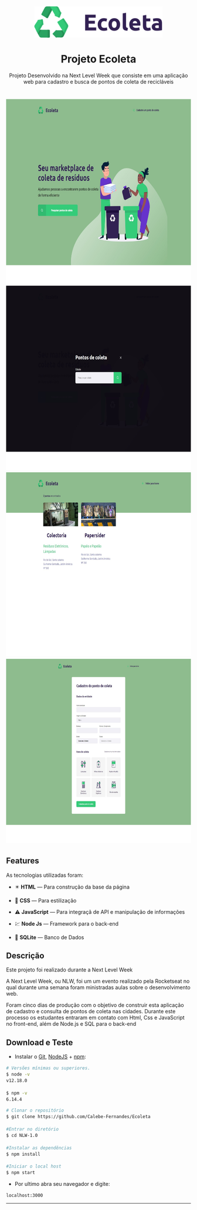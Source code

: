 <h1 align="center">
<br>
  <img src="https://github.com/Calebe-Fernandes/Ecoleta/blob/master/public/assets/logo.svg" alt="Ecoleta" width="350">
<br>
<br>
Projeto Ecoleta
</h1>

<p align="center">Projeto Desenvolvido na Next Level Week que consiste em uma aplicação web para cadastro e busca de pontos de coleta de recicláveis</p>

<h1 align="center">
<div>
  <img src="https://github.com/Calebe-Fernandes/Ecoleta/blob/master/printscreen/Home.jpg" alt="page-home" height="500" width = "700">
   <img src="https://github.com/Calebe-Fernandes/Ecoleta/blob/master/printscreen/Pesquisa%20de%20Pontos.jpg" alt="search" height="500" widith="700">
  <img src="https://github.com/Calebe-Fernandes/Ecoleta/blob/master/printscreen/resultados%20da%20pesquisa.jpg" alt="search-results" height="500" width="700">
  <img src="https://github.com/Calebe-Fernandes/Ecoleta/blob/master/printscreen/Cadastro%20de%20Pontos.jpg" alt="create-point" height="500" width ="700">
</div>

</h1>

## Features

As tecnologias utilizadas foram:

- ✴️ **HTML** — Para construção da base da página

- 💠 **CSS** —  Para estilização 

- ⚠️ **JavaScript** — Para integraçã de API e manipulação de informações

- 💹 **Node Js** — Framework para o back-end

- 📄 **SQLite** — Banco de Dados

 ## Descrição

Este projeto foi realizado durante a Next Level Week

A Next Level Week, ou NLW, foi um um evento realizado pela Rocketseat no qual durante uma semana foram ministradas aulas sobre o desenvolvimento web.

Foram cinco dias de produção com o objetivo de construir esta aplicação de cadastro e consulta de pontos de coleta nas cidades. Durante este processo
os estudantes entraram em contato com Html, Css e JavaScript no front-end, além de Node.js e SQL  para o back-end

##  Download e Teste

-  Instalar o [Git](https://git-scm.com/), [NodeJS](https://nodejs.org/pt-br/download/) + [npm](https://www.npmjs.com/get-npm):

```bash
# Versões mínimas ou superiores.
$ node -v
v12.18.0

$ npm -v
6.14.4
```

```bash
# Clonar o repositório
$ git clone https://github.com/Calebe-Fernandes/Ecoleta

#Entrar no diretório
$ cd NLW-1.0

#Instalar as dependências
$ npm install

#Iniciar o local host
$ npm start
```

- Por ultimo abra seu navegador e digite:

```
localhost:3000
```

---
